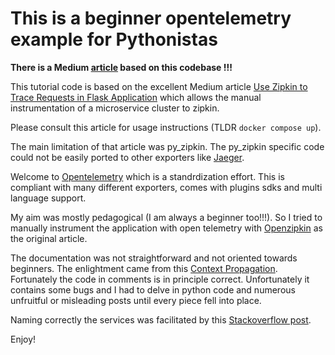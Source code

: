 # This is a beginner opentelemetry example for Pythonistas


**There is a Medium [article](https://fithis2001.medium.com/beginning-open-telemetry-manual-instrumentation-e1359ac5d34a) based on this codebase !!!**


This tutorial code is based on the excellent Medium article [Use Zipkin to Trace Requests in Flask Application](https://medium.com/@eng.mohamed.m.saeed/use-zipkin-to-trace-requests-in-flask-application-68886f02e46) which allows the manual instrumentation of a microservice cluster to zipkin.

Please consult this article for usage instructions (TLDR `docker compose up`).

The main limitation of that article was py_zipkin. The py_zipkin specific code could not be easily ported to other exporters like [Jaeger](https://www.jaegertracing.io/docs/1.18/opentelemetry/).

Welcome to [Opentelemetry](https://opentelemetry.io/) which is a standrdization effort. This is compliant with many different exporters, comes with plugins sdks and multi language support. 

My aim was mostly pedagogical (I am always a beginner too!!!). So I tried to manually instrument the application with open telemetry with [Openzipkin](https://zipkin.io/) as the original article.

The documentation was not straightforward and not oriented towards beginners. The enlightment came from this [Context Propagation](https://opentelemetry-python.readthedocs.io/en/latest/_modules/opentelemetry/propagate.html). Fortunately the code in comments is in principle correct. Unfortunately it contains some bugs and I had to delve in python code and numerous unfruitful or misleading posts until every piece fell into place.

Naming correctly the services was facilitated by this [Stackoverflow post](https://stackoverflow.com/questions/68819747/add-service-name-in-the-opentelemetry-for-a-javascript-application).

Enjoy!
